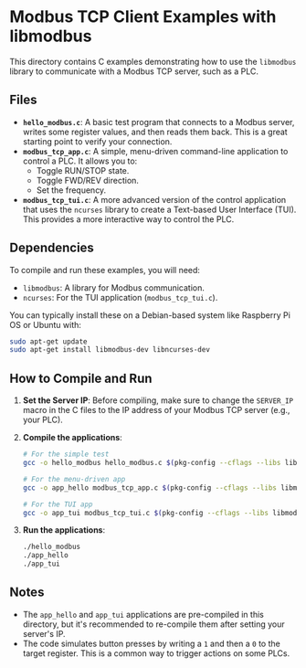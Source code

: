 # Modbus TCP Client Examples with libmodbus

This directory contains C examples demonstrating how to use the `libmodbus` library to communicate with a Modbus TCP server, such as a PLC.

## Files

- **`hello_modbus.c`**: A basic test program that connects to a Modbus server, writes some register values, and then reads them back. This is a great starting point to verify your connection.
- **`modbus_tcp_app.c`**: A simple, menu-driven command-line application to control a PLC. It allows you to:
    - Toggle RUN/STOP state.
    - Toggle FWD/REV direction.
    - Set the frequency.
- **`modbus_tcp_tui.c`**: A more advanced version of the control application that uses the `ncurses` library to create a Text-based User Interface (TUI). This provides a more interactive way to control the PLC.

## Dependencies

To compile and run these examples, you will need:
- `libmodbus`: A library for Modbus communication.
- `ncurses`: For the TUI application (`modbus_tcp_tui.c`).

You can typically install these on a Debian-based system like Raspberry Pi OS or Ubuntu with:

```bash
sudo apt-get update
sudo apt-get install libmodbus-dev libncurses-dev
```

## How to Compile and Run

1.  **Set the Server IP**: Before compiling, make sure to change the `SERVER_IP` macro in the C files to the IP address of your Modbus TCP server (e.g., your PLC).

2.  **Compile the applications**:

    ```bash
    # For the simple test
    gcc -o hello_modbus hello_modbus.c $(pkg-config --cflags --libs libmodbus)

    # For the menu-driven app
    gcc -o app_hello modbus_tcp_app.c $(pkg-config --cflags --libs libmodbus)

    # For the TUI app
    gcc -o app_tui modbus_tcp_tui.c $(pkg-config --cflags --libs libmodbus ncurses)
    ```

3.  **Run the applications**:

    ```bash
    ./hello_modbus
    ./app_hello
    ./app_tui
    ```

## Notes

- The `app_hello` and `app_tui` applications are pre-compiled in this directory, but it's recommended to re-compile them after setting your server's IP.
- The code simulates button presses by writing a `1` and then a `0` to the target register. This is a common way to trigger actions on some PLCs.
